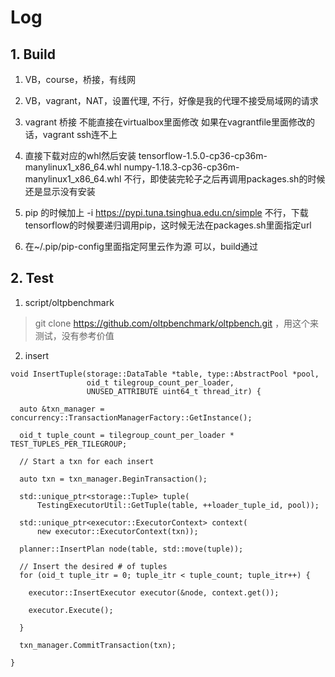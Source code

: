 # Log

## 1. Build

1. VB，course，桥接，有线网
2. VB，vagrant，NAT，设置代理, 
    不行，好像是我的代理不接受局域网的请求
3. vagrant 桥接
    不能直接在virtualbox里面修改
    如果在vagrantfile里面修改的话，vagrant ssh连不上
4. 直接下载对应的whl然后安装
 tensorflow-1.5.0-cp36-cp36m-manylinux1_x86_64.whl
 numpy-1.18.3-cp36-cp36m-manylinux1_x86_64.whl
 不行，即使装完轮子之后再调用packages.sh的时候还是显示没有安装

5. pip 的时候加上 -i https://pypi.tuna.tsinghua.edu.cn/simple
    不行，下载tensorflow的时候要递归调用pip，这时候无法在packages.sh里面指定url

6. 在~/.pip/pip-config里面指定阿里云作为源
   可以，build通过

## 2. Test

1. script/oltpbenchmark
> git clone https://github.com/oltpbenchmark/oltpbench.git ，用这个来测试，没有参考价值

2. insert 
```
void InsertTuple(storage::DataTable *table, type::AbstractPool *pool,
                 oid_t tilegroup_count_per_loader,
                 UNUSED_ATTRIBUTE uint64_t thread_itr) {
  
  auto &txn_manager = concurrency::TransactionManagerFactory::GetInstance();

  oid_t tuple_count = tilegroup_count_per_loader * TEST_TUPLES_PER_TILEGROUP;

  // Start a txn for each insert
  
  auto txn = txn_manager.BeginTransaction();
  
  std::unique_ptr<storage::Tuple> tuple(
      TestingExecutorUtil::GetTuple(table, ++loader_tuple_id, pool));

  std::unique_ptr<executor::ExecutorContext> context(
      new executor::ExecutorContext(txn));

  planner::InsertPlan node(table, std::move(tuple));

  // Insert the desired # of tuples
  for (oid_t tuple_itr = 0; tuple_itr < tuple_count; tuple_itr++) {
    
    executor::InsertExecutor executor(&node, context.get());
    
    executor.Execute();
  
  }

  txn_manager.CommitTransaction(txn);

}
```
